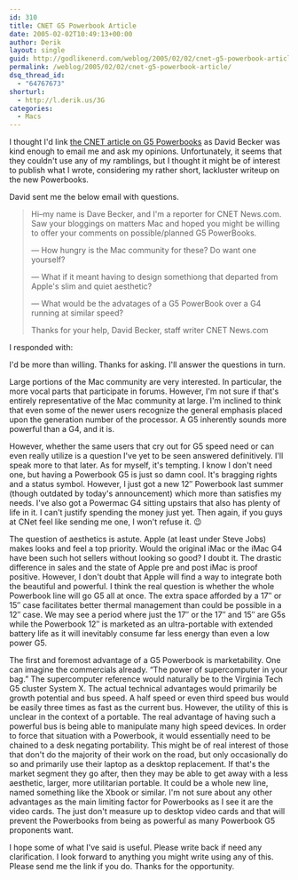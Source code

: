 ```yaml
---
id: 310
title: CNET G5 Powerbook Article
date: 2005-02-02T10:49:13+00:00
author: Derik
layout: single
guid: http://godlikenerd.com/weblog/2005/02/02/cnet-g5-powerbook-article/
permalink: /weblog/2005/02/02/cnet-g5-powerbook-article/
dsq_thread_id:
  - "64767673"
shorturl:
  - http://l.derik.us/3G
categories:
  - Macs
---
```

I thought I'd link [the CNET article on G5 Powerbooks](http://news.com.com/Apple+on+G5+PowerBook+Not+so+fast/2100-1044_3-5559311.html) as David Becker was kind enough to email me and ask my opinions. Unfortunately, it seems that they couldn't use any of my ramblings, but I thought it might be of interest to publish what I wrote, considering my rather short, lackluster writeup on the new Powerbooks.

David sent me the below email with questions.

> Hi&#8211;my name is Dave Becker, and I'm a reporter for CNET News.com. Saw your bloggings on matters Mac and hoped you might be willing to offer your comments on possible/planned G5 PowerBooks.
> 
> &#8212; How hungry is the Mac community for these? Do want one yourself?
> 
> &#8212; What if it meant having to design somethiong that departed from Apple's slim and quiet aesthetic?
> 
> &#8212; What would be the advatages of a G5 PowerBook over a G4 running at similar speed?
> 
> Thanks for your help, David Becker, staff writer CNET News.com

I responded with:

I'd be more than willing. Thanks for asking. I'll answer the questions in turn.

Large portions of the Mac community are very interested. In particular, the more vocal parts that participate in forums. However, I'm not sure if that's entirely representative of the Mac community at large. I'm inclined to think that even some of the newer users recognize the general emphasis placed upon the generation number of the processor. A G5 inherently sounds more powerful than a G4, and it is.
  
However, whether the same users that cry out for G5 speed need or can even really utilize is a question I've yet to be seen answered definitively. I'll speak more to that later. As for myself, it's tempting. I know I don't need one, but having a Powerbook G5 is just so damn cool. It's bragging rights and a status symbol. However, I just got a new 12&#8243; Powerbook last summer (though outdated by today's announcement) which more than satisfies my needs. I've also got a Powermac G4 sitting upstairs that also has plenty of life in it. I can't justify spending the money just yet. Then again, if you guys at CNet feel like sending me one, I won't refuse it. 😉

The question of aesthetics is astute. Apple (at least under Steve Jobs) makes looks and feel a top priority. Would the original iMac or the iMac G4 have been such hot sellers without looking so good? I doubt it. The drastic difference in sales and the state of Apple pre and post iMac is proof positive. However, I don't doubt that Apple will find a way to integrate both the beautiful and powerful. I think the real question is whether the whole Powerbook line will go G5 all at once. The extra space afforded by a 17&#8243; or 15&#8243; case facilitates better thermal management than could be possible in a 12&#8243; case. We may see a period where just the 17&#8243; or the 17&#8243; and 15&#8243; are G5s while the Powerbook 12&#8243; is marketed as an ultra-portable with extended battery life as it will inevitably consume far less energy than even a low power G5.

The first and foremost advantage of a G5 Powerbook is marketability. One can imagine the commercials already. &#8220;The power of supercomputer in your bag.&#8221; The supercomputer reference would naturally be to the Virginia Tech G5 cluster System X. The actual technical advantages would primarily be growth potential and bus speed. A half speed or even third speed bus would be easily three times as fast as the current bus. However, the utility of this is unclear in the context of a portable. The real advantage of having such a powerful bus is being able to manipulate many high speed devices. In order to force that situation with a Powerbook, it would essentially need to be chained to a desk negating portability. This might be of real interest of those that don't do the majority of their work on the road, but only occasionally do so and primarily use their laptop as a desktop replacement. If that's the market segment they go after, then they may be able to get away with a less aesthetic, larger, more utilitarian portable. It could be a whole new line, named something like the Xbook or similar. I'm not sure about any other advantages as the main limiting factor for Powerbooks as I see it are the video cards. The just don't measure up to desktop video cards and that will prevent the Powerbooks from being as powerful as many Powerbook G5 proponents want.

I hope some of what I've said is useful. Please write back if need any clarification. I look forward to anything you might write using any of this. Please send me the link if you do. Thanks for the opportunity.